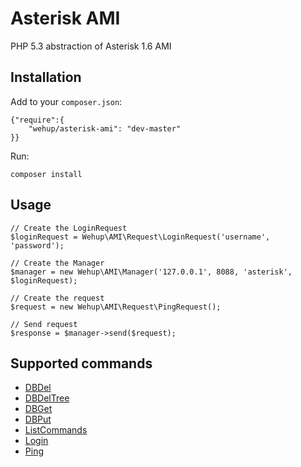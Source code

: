 Asterisk AMI
============

PHP 5.3 abstraction of Asterisk 1.6 AMI

Installation
------------

Add to your `composer.json`:

    {"require":{
        "wehup/asterisk-ami": "dev-master"
    }}

Run:

    composer install

Usage
-----

    // Create the LoginRequest
    $loginRequest = Wehup\AMI\Request\LoginRequest('username', 'password');
    
    // Create the Manager
    $manager = new Wehup\AMI\Manager('127.0.0.1', 8088, 'asterisk', $loginRequest);
    
    // Create the request
    $request = new Wehup\AMI\Request\PingRequest();
    
    // Send request
    $response = $manager->send($request);

Supported commands
------------------

* [DBDel](https://wiki.asterisk.org/wiki/display/AST/ManagerAction_DBDel)
* [DBDelTree](https://wiki.asterisk.org/wiki/display/AST/ManagerAction_DBDelTree)
* [DBGet](https://wiki.asterisk.org/wiki/display/AST/ManagerAction_DBGet)
* [DBPut](https://wiki.asterisk.org/wiki/display/AST/ManagerAction_DBPut)
* [ListCommands](https://wiki.asterisk.org/wiki/display/AST/ManagerAction_ListCommands)
* [Login](https://wiki.asterisk.org/wiki/display/AST/ManagerAction_Login)
* [Ping](https://wiki.asterisk.org/wiki/display/AST/ManagerAction_Ping)
